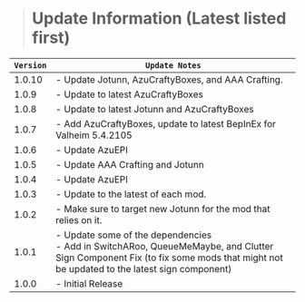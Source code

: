 > # Update Information (Latest listed first)

| `Version` | `Update Notes`                                                                                                                                                                     |
|-----------|------------------------------------------------------------------------------------------------------------------------------------------------------------------------------------|
| 1.0.10    | - Update Jotunn, AzuCraftyBoxes, and AAA Crafting.                                                                                                                                 |
| 1.0.9     | - Update to latest AzuCraftyBoxes                                                                                                                                                  |
| 1.0.8     | - Update to latest Jotunn and AzuCraftyBoxes                                                                                                                                       |
| 1.0.7     | - Add AzuCraftyBoxes, update to latest BepInEx for Valheim  5.4.2105                                                                                                               |
| 1.0.6     | - Update AzuEPI                                                                                                                                                                    |
| 1.0.5     | - Update AAA Crafting and Jotunn                                                                                                                                                   |
| 1.0.4     | - Update AzuEPI                                                                                                                                                                    |
| 1.0.3     | - Update to the latest of each mod.                                                                                                                                                |
| 1.0.2     | - Make sure to target new Jotunn for the mod that relies on it.                                                                                                                    |
| 1.0.1     | - Update some of the dependencies<br/> - Add in SwitchARoo, QueueMeMaybe, and Clutter Sign Component Fix (to fix some mods that might not be updated to the latest sign component) |
| 1.0.0     | - Initial Release                                                                                                                                                                  |